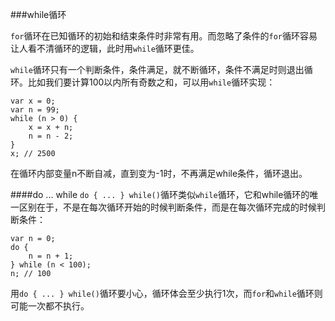 ###while循环

`for`循环在已知循环的初始和结束条件时非常有用。而忽略了条件的`for`循环容易让人看不清循环的逻辑，此时用`while`循环更佳。

`while`循环只有一个判断条件，条件满足，就不断循环，条件不满足时则退出循环。比如我们要计算100以内所有奇数之和，可以用`while`循环实现：

```
var x = 0;
var n = 99;
while (n > 0) {
    x = x + n;
    n = n - 2;
}
x; // 2500
```
在循环内部变量n不断自减，直到变为-1时，不再满足while条件，循环退出。

####do ... while
`do { ... } while()`循环类似`while`循环，它和while循环的唯一区别在于，不是在每次循环开始的时候判断条件，而是在每次循环完成的时候判断条件：
```
var n = 0;
do {
    n = n + 1;
} while (n < 100);
n; // 100
```
用`do { ... } while()`循环要小心，循环体会至少执行1次，而`for`和`while`循环则可能一次都不执行。